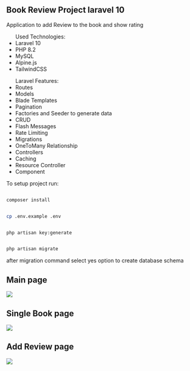 ## Book Review Project laravel 10

Application to add Review to the book and show rating

<ul>Used Technologies:
    <li>Laravel 10</li>
    <li>PHP 8.2</li>
    <li>MySQL</li>
    <li>Alpine.js</li>
    <li>TailwindCSS</li>
</ul>
<ul>Laravel Features:
    <li>Routes</li>
    <li>Models</li>
    <li>Blade Templates</li>
    <li>Pagination</li>
    <li>Factories and Seeder to generate data</li>
    <li>CRUD</li>
    <li>Flash Messages</li>
    <li>Rate Limiting</li>
    <li>Migrations</li>
    <li>OneToMany Relationship</li>
    <li>Controllers</li>
    <li>Caching</li>
    <li>Resource Controller</li>
    <li>Component</li>
</ul>
To setup project run:

```sh

composer install

```

```sh

cp .env.example .env

```

```sh

php artisan key:generate

```

```sh

php artisan migrate

```

after migration command select yes option to create database schema

## Main page
<img src="https://github.com/Yessenali-Yerkebulan/book-review-laravel10/assets/113698340/ccfbfa03-3f44-4cf8-bfb3-54d0893832b1">

## Single Book page
<img src="https://github.com/Yessenali-Yerkebulan/book-review-laravel10/assets/113698340/028d2638-e9f1-4584-b2f3-cf3e8cf06a6c">

## Add Review page
<img src="https://github.com/Yessenali-Yerkebulan/book-review-laravel10/assets/113698340/5a880b2c-e765-4f1b-86cf-0be8f1bfb676">



